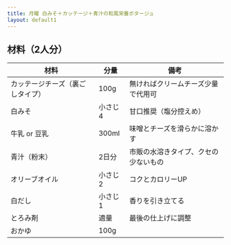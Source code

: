 ```yaml
---
title: 月曜 白みそ＋カッテージ＋青汁の和風栄養ポタージュ
layout: default1
---
```

## 材料（2人分）

| 材料 | 分量 | 備考 |
| --- | --- | ---- |
| カッテージチーズ（裏ごしタイプ） | 100g | 無ければクリームチーズ少量で代用可 |
| 白みそ | 小さじ4 | 甘口推奨（塩分控えめ） |
| 牛乳 or 豆乳 | 300ml | 味噌とチーズを滑らかに溶かす |
| 青汁（粉末） | 2日分 | 市販の水溶きタイプ、クセの少ないもの |
| オリーブオイル | 小さじ2 | コクとカロリーUP |
| 白だし | 小さじ1 | 香りを引き立てる |
| とろみ剤 | 適量 | 最後の仕上げに調整 |
| おかゆ | 100g | |
